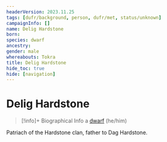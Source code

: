 ```yaml
---
headerVersion: 2023.11.25
tags: [dufr/background, person, dufr/met, status/unknown]
campaignInfo: []
name: Delig Hardstone
born:
species: dwarf
ancestry:
gender: male
whereabouts: Tokra
title: Delig Hardstone
hide_toc: true
hide: [navigation]
---
```

# Delig Hardstone
>[!info]+ Biographical Info
> a [dwarf](<../../species/children-of-the-embodied-gods/dwarves/dwarves.md>) (he/him)
>> 

Patriach of the Hardstone clan, father to Dag Hardstone. 